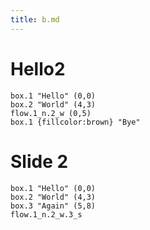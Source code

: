 ```yaml
---
title: b.md
---
```


# Hello2

```diagram
box.1 "Hello" (0,0)
box.2 "World" (4,3)
flow.1_n.2_w (0,5)
box.1 {fillcolor:brown} "Bye"
```

# Slide 2

```diagram
box.1 "Hello" (0,0)
box.2 "World" (4,3)
box.3 "Again" (5,8)
flow.1_n.2_w.3_s
```
